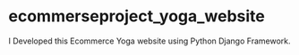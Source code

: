 # ecommerseproject_yoga_website
I Developed this Ecommerce Yoga website using Python Django Framework.
